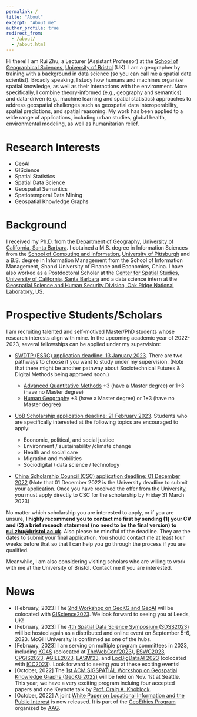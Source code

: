 ```yaml
---
permalink: /
title: "About"
excerpt: "About me"
author_profile: true
redirect_from: 
  - /about/
  - /about.html
---
```


Hi there! I am Rui Zhu, a Lecturer (Assistant Professor) at the [School of Geographical Sciences](https://www.bristol.ac.uk/geography/), [University of Bristol](https://www.bristol.ac.uk/) (UK). I am a geographer by training with a background in data science (so you can call me a spatial data scientist). Broadly speaking, I study how humans and machines organize spatial knowledge, as well as their interactions with the environment. More specifically, I combine theory-informed (e.g., geography and semantics) and data-driven (e.g., machine learning and spatial statistics) approaches to address geospatial challenges such as geospatial data interoperability, spatial predictions, and spatial reasoning. My work has been applied to a wide range of applications, including urban studies, global health, environmental modeling, as well as humanitarian relief.

Research Interests
======
* GeoAI 
* GIScience
* Spatial Statistics
* Spatial Data Science
* Geospatial Semantics 
* Spatiotemporal Data Mining 
* Geospatial Knowledge Graphs


Background 
======
I received my Ph.D. from the [Department of Geography](https://www.geog.ucsb.edu/), [University of California, Santa Barbara](https://www.ucsb.edu/). I obtained a M.S. degree in Information Sciences from the [School of Computing and Information](https://www.sci.pitt.edu/), [University of Pittsburgh](https://www.pitt.edu/) and a B.S. degree in Information Management from the School of Information Management, Shanxi University of Finance and Economics, China. I have also worked as a Postdoctoral Scholar at the [Center for Spatial Studies, University of California, Santa Barbara](https://spatial.ucsb.edu/) and a data science intern at the [Geospatial Science and Human Security Division, Oak Ridge National Laboratory, US](https://www.ornl.gov/gshsd). 

<span>Prospective Students/Scholars</span>
======
I am recruiting talented and self-motived Master/PhD students whose research interests align with mine. In the upcoming academic year of 2022-2023, several fellowships can be applied under my supervision: 

* [SWDTP (ESRC) application deadline: 13 January 2023](http://www.bristol.ac.uk/fssl/swdtp/apply/). There are two pathways to choose if you want to study under my supervision. (Note that there might be another pathway about Sociotechnical Futures & Digital Methods being approved soon.)
	* [Advanced Quantitative Methods](https://www.swdtp.ac.uk/prospective-students-and-fellows/aqm/) +3 (have a Master degree) or 1+3 (have no Master degree)
	* [Human Geography](http://www.bristol.ac.uk/study/postgraduate/2023/ssl/phd-geographical-sciences-human-geography/) +3 (have a Master degree) or 1+3 (have no Master degree)
	
* [UoB Scholarship application deadline: 21 February 2023](https://www.bristol.ac.uk/geography/courses/postgraduate/scholarships/#UOBHG). Students who are specifically interested at the following topics are encouraged to apply: 
	* Economic, political, and social justice
	* Environment / sustainability /climate change
	* Health and social care
	* Migration and mobilities
	* Sociodigital / data science / technology
* [China Scholarship Council (CSC) application deadline: 01 December 2022](http://www.bristol.ac.uk/students/support/finances/scholarships/china-scholarship-council/) (Note that 01 December 2022 is the University deadline to submit your application. Once you have received the offer from the University, you must apply directly to CSC for the scholarship by Friday 31 March 2023)

No matter which scholarship you are interested to apply, or if you are unsure, **I highly recommend you to contact me first by sending (1) your CV and (2) a brief reseach statement (no need to be the final version) to rui.zhu@bristol.ac.uk**. Also please be mindful of the deadline. They are the dates to submit your final application. You should contact me at least four weeks before that so that I can help you go through the process if you are qualified. 

Meanwhile, I am also considering visiting scholars who are willing to work with me at the University of Bristol. Contact me if you are interested. 


<span>News</span>
======
* [February, 2023] The [2nd Workshop on GeoKG and GeoAI](https://geokg-geoai2023.github.io/) will be colocated with [GIScience2023](https://giscience2023.github.io/). We look forward to seeing you at Leeds, UK! 
* [February, 2023] The [4th Spatial Data Science Symposium (SDSS2023)](http://sdss2023.spatial-data-science.net/index.html) will be hosted again as a distributed and online event on September 5-6, 2023. McGill University is confirmed as one of the hubs. 
* [February, 2023] I am serving on multiple program committees in 2023, including [KG4S](https://kg4s.org/) (colocated at [TheWebConf2023](https://www2023.thewebconf.org/)), [ESWC2023](https://2023.eswc-conferences.org/), [CPGIS2023](https://www.cpgis.org/Conferences/ConferenceDefault.aspx?ID=2079), [AGILE2023](https://agile-online.org/), [EASM'23](https://ptal-io.github.io/easm2023/), and [LocBigDataAI 2023](https://lbs.icaci.org/locbigdata2023/) (colocated with [ICC2023](https://icc2023.org/)). Look forward to seeing you at these exciting events! 
* [October, 2022] The [1st ACM SIGSPATIAL Workshop on Geospatial Knowledge Graphs (GeoKG 2022)](https://geokg-sigspatial.github.io/geokg2022/) will be held on Nov. 1st at Seattle. This year, we have a very exciting program incluing four accepted papers and one Keynote talk by [Prof. Craig A. Knoblock](https://viterbi.usc.edu/directory/faculty/Knoblock/Craig). 
* [October, 2022] A joint [White Paper on Locational Information and the Public Interest](https://www.aag.org/wp-content/uploads/1900/09/2022-White-Paper-on-Locational-Information-and-the-Public-Interest.pdf) is now released. It is part of the [GeoEthics Program](https://www.aag.org/program/locational-information-and-the-public-interest/) organized by [AAG](https://www.aag.org/). 

<!-- * [October, 2022] Our demo paper: "Knowledge Explorer: Exploring the 12-Billion-Statement KnowWhereGraph Using Faceted Search" will be presented at the [30th ACM SIGSPATIAL 2022](https://sigspatial2022.sigspatial.org/).
* [October, 2022] Our paper: ["Towards General-Purpose Representation Learning of Polygonal Geometries"](https://arxiv.org/abs/2209.15458) is accepted at the Journal of GeoInformatica.
* [September, 2022] Our paper: ["HyperQuaternionE: A hyperbolic embedding model for qualitative spatial and temporal reasoning"](https://trebuchet.public.springernature.app/get_content/9132402a-dde0-44c5-ab56-5f5f04978150) is now published in the Journal of GeoInformatica.
* [September, 2022] Our paper: ["Automatically rediscover conceptual neighborhood 
by using machine learning methods"](https://drops.dagstuhl.de/opus/volltexte/2022/16888/pdf/LIPIcs-COSIT-2022-3.pdf) will be presented at COSIT 2022 (Kobe, Japan) in the Best Paper track. 
-->

<!-- * [August, 2022] Paper deadline for GeoKG 2022 is extended to August 29th, 2022. For more info, click [here](https://geokg-sigspatial.github.io/geokg2022/). --> 
<!-- * [August, 2022] Registration for the [3rd Spatial Data Science Symposium](https://sdss2022.spatial-data-science.net/) is open. 
 -->

<!-- Site-wide configuration
------
The main configuration file for the site is in the base directory in [_config.yml](https://github.com/academicpages/academicpages.github.io/blob/master/_config.yml), which defines the content in the sidebars and other site-wide features. You will need to replace the default variables with ones about yourself and your site's github repository. The configuration file for the top menu is in [_data/navigation.yml](https://github.com/academicpages/academicpages.github.io/blob/master/_data/navigation.yml). For example, if you don't have a portfolio or blog posts, you can remove those items from that navigation.yml file to remove them from the header. 

Create content & metadata
------
For site content, there is one markdown file for each type of content, which are stored in directories like _publications, _talks, _posts, _teaching, or _pages. For example, each talk is a markdown file in the [_talks directory](https://github.com/academicpages/academicpages.github.io/tree/master/_talks). At the top of each markdown file is structured data in YAML about the talk, which the theme will parse to do lots of cool stuff. The same structured data about a talk is used to generate the list of talks on the [Talks page](https://academicpages.github.io/talks), each [individual page](https://academicpages.github.io/talks/2012-03-01-talk-1) for specific talks, the talks section for the [CV page](https://academicpages.github.io/cv), and the [map of places you've given a talk](https://academicpages.github.io/talkmap.html) (if you run this [python file](https://github.com/academicpages/academicpages.github.io/blob/master/talkmap.py) or [Jupyter notebook](https://github.com/academicpages/academicpages.github.io/blob/master/talkmap.ipynb), which creates the HTML for the map based on the contents of the _talks directory).

**Markdown generator**

I have also created [a set of Jupyter notebooks](https://github.com/academicpages/academicpages.github.io/tree/master/markdown_generator
) that converts a CSV containing structured data about talks or presentations into individual markdown files that will be properly formatted for the academicpages template. The sample CSVs in that directory are the ones I used to create my own personal website at stuartgeiger.com. My usual workflow is that I keep a spreadsheet of my publications and talks, then run the code in these notebooks to generate the markdown files, then commit and push them to the GitHub repository.

How to edit your site's GitHub repository
------
Many people use a git client to create files on their local computer and then push them to GitHub's servers. If you are not familiar with git, you can directly edit these configuration and markdown files directly in the github.com interface. Navigate to a file (like [this one](https://github.com/academicpages/academicpages.github.io/blob/master/_talks/2012-03-01-talk-1.md) and click the pencil icon in the top right of the content preview (to the right of the "Raw | Blame | History" buttons). You can delete a file by clicking the trashcan icon to the right of the pencil icon. You can also create new files or upload files by navigating to a directory and clicking the "Create new file" or "Upload files" buttons. 

Example: editing a markdown file for a talk
![Editing a markdown file for a talk](/images/editing-talk.png)

For more info
------
More info about configuring academicpages can be found in [the guide](https://academicpages.github.io/markdown/). The [guides for the Minimal Mistakes theme](https://mmistakes.github.io/minimal-mistakes/docs/configuration/) (which this theme was forked from) might also be helpful. -->
